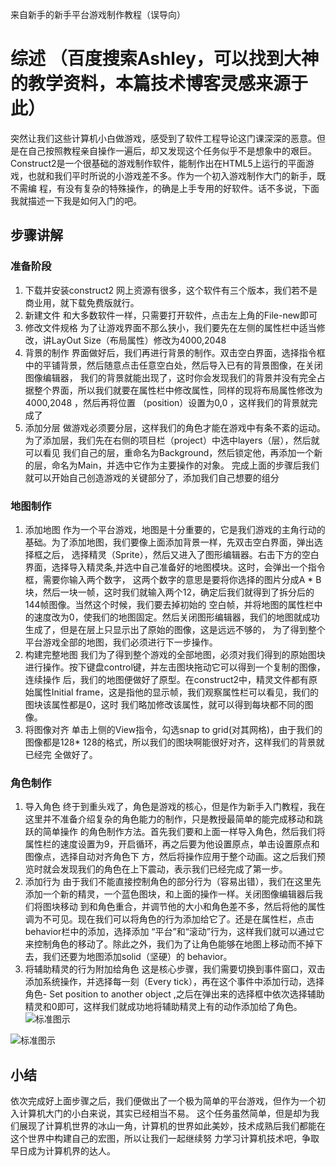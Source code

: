 来自新手的新手平台游戏制作教程（误导向）
# 综述  （百度搜索Ashley，可以找到大神的教学资料，本篇技术博客灵感来源于此）
  突然让我们这些计算机小白做游戏，感受到了软件工程导论这门课深深的恶意。但是在自己按照教程亲自操作一遍后，却又发现这个任务似乎不是想象中的艰巨。 
Construct2是一个很基础的游戏制作软件，能制作出在HTML5上运行的平面游戏，也就和我们平时所说的小游戏差不多。作为一个初入游戏制作大门的新手，既不需编
程，有没有复杂的特殊操作，的确是上手专用的好软件。话不多说，下面我就描述一下我是如何入门的吧。
## 步骤讲解
### 准备阶段
1. 下载并安装construct2  网上资源有很多，这个软件有三个版本，我们若不是商业用，就下载免费版就行。
2. 新建文件  和大多数软件一样，只需要打开软件，点击左上角的File-new即可
3. 修改文件规格  为了让游戏界面不那么狭小，我们要先在左侧的属性栏中适当修改，讲LayOut Size（布局属性）修改为4000,2048
4. 背景的制作 界面做好后，我们再进行背景的制作。双击空白界面，选择指令框中的平铺背景，然后随意点击任意空白处，然后导入已有的背景图像，在关闭图像编辑器，
我们的背景就能出现了，这时你会发现我们的背景并没有完全占据整个界面，所以我们就要在属性栏中修改属性，同样的现将布局属性修改为4000,2048 ，然后再将位置
（position）设置为0,0 ，这样我们的背景就完成了
5. 添加分层 做游戏必须要分层，这样我们的角色才能在游戏中有条不紊的运动。为了添加层，我们先在右侧的项目栏（project）中选中layers（层），然后就可以看见
我们自己的层，重命名为Background，然后锁定他，再添加一个新的层，命名为Main，并选中它作为主要操作的对象。
完成上面的步骤后我们就可以开始自己创造游戏的关键部分了，添加我们自己想要的组分
### 地图制作
1. 添加地图 作为一个平台游戏，地图是十分重要的，它是我们游戏的主角行动的基础。为了添加地图，我们要像上面添加背景一样，先双击空白界面，弹出选择框之后，
选择精灵（Sprite），然后又进入了图形编辑器。右击下方的空白界面，选择导入精灵条,并选中自己准备好的地图模块。这时，会弹出一个指令框，需要你输入两个数字，
这两个数字的意思是要将你选择的图片分成A * B块，然后一块一帧，这时我们就输入两个12，确定后我们就得到了拆分后的144帧图像。当然这个时候，我们要去掉初始的
空白帧，并将地图的属性栏中的速度改为0，使我们的地图固定。然后关闭图形编辑器，我们的地图就成功生成了，但是在层上只显示出了原始的图像，这是远远不够的，
为了得到整个平台游戏全部的地图，我们必须进行下一步操作。
2. 构建完整地图 我们为了得到整个游戏的全部地图，必须对我们得到的原始图块进行操作。按下键盘control键，并左击图块拖动它可以得到一个复制的图像，连续操作
后，我们的地图便做好了原型。在construct2中，精灵文件都有原始属性Initial frame，这是指他的显示帧，我们观察属性栏可以看见，我们的图块该属性都是0，这时
我们略加修改该属性，就可以得到每块都不同的图像。
3. 将图像对齐 单击上侧的View指令，勾选snap to grid(对其网格)，由于我们的图像都是128* 128的格式，所以我们的图块啊能很好对齐，这样我们的背景就已经完
全做好了。
### 角色制作
1. 导入角色 终于到重头戏了，角色是游戏的核心，但是作为新手入门教程，我在这里并不准备介绍复杂的角色能力的制作，只是教授最简单的能完成移动和跳跃的简单操作
的角色制作方法。首先我们要和上面一样导入角色，然后我们将属性栏的速度设置为9，开启循环，再之后要为他设置原点，单击设置原点和图像点，选择自动对齐角色下
方，然后将操作应用于整个动画。这之后我们预览时就会发现我们的角色在上下震动，表示我们已经完成了第一步。
2. 添加行为 由于我们不能直接控制角色的部分行为（容易出错），我们在这里先添加一个新的精灵，一个蓝色图块，和上面的操作一样。关闭图像编辑器后我们将图块移动
到和角色重合，并调节他的大小和角色差不多，然后将他的属性调为不可见。现在我们可以将角色的行为添加给它了。还是在属性栏，点击behavior栏中的添加，选择添加
“平台”和“滚动”行为，这样我们就可以通过它来控制角色的移动了。除此之外，我们为了让角色能够在地图上移动而不掉下去，我们还要为地图添加solid（坚硬）的
behavior。
3. 将辅助精灵的行为附加给角色 这是核心步骤，我们需要切换到事件窗口，双击添加系统操作，并选择每一刻（Every tick），再在这个事件中添加行动，选择角色-
Set position to another object ,之后在弹出来的选择框中依次选择辅助精灵和0即可，这样我们就成功地将辅助精灵上有的动作添加给了角色。
  ![标准图示](https://www.scirra.com/images/articles/setpositionaction.png)
  
  
  ![标准图示](https://www.scirra.com/images/articles/setpositionevent.png)
 ## 小结
  依次完成好上面步骤之后，我们便做出了一个极为简单的平台游戏，但作为一个初入计算机大门的小白来说，其实已经相当不易。
这个任务虽然简单，但是却为我们展现了计算机世界的冰山一角，计算机的世界如此美妙，技术成熟后我们都能在这个世界中构建自己的宏图，所以让我们一起继续努
力学习计算机技术吧，争取早日成为计算机界的达人。
